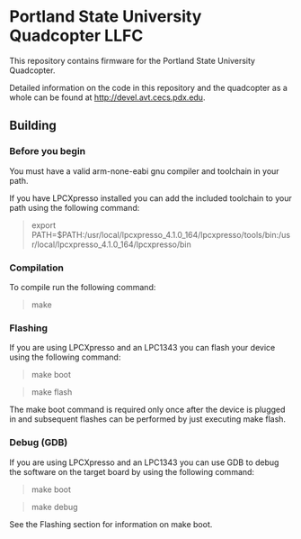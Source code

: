 Portland State University Quadcopter LLFC
=========================================

This repository contains firmware for the Portland State University Quadcopter.

Detailed information on the code in this repository and the quadcopter as a whole can be found at http://devel.avt.cecs.pdx.edu.


Building
--------

### Before you begin
You must have a valid arm-none-eabi gnu compiler and toolchain in your path.

If you have LPCXpresso installed you can add the included toolchain to your
path using the following command:
> export PATH=$PATH:/usr/local/lpcxpresso_4.1.0_164/lpcxpresso/tools/bin:/usr/local/lpcxpresso_4.1.0_164/lpcxpresso/bin

### Compilation
To compile run the following command:

> make

### Flashing
If you are using LPCXpresso and an LPC1343 you can flash your device using the
following command:

> make boot

> make flash

The make boot command is required only once after the device is plugged in and
subsequent flashes can be performed by just executing make flash.

### Debug (GDB)
If you are using LPCXpresso and an LPC1343 you can use GDB to debug the
software on the target board by using the following command:

> make boot

> make debug

See the Flashing section for information on make boot.

